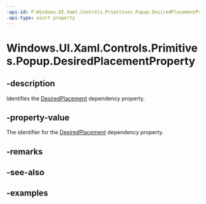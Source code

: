 ```yaml
---
-api-id: P:Windows.UI.Xaml.Controls.Primitives.Popup.DesiredPlacementProperty
-api-type: winrt property
---
```


# Windows.UI.Xaml.Controls.Primitives.Popup.DesiredPlacementProperty

<!--
public static Windows.UI.Xaml.DependencyProperty DesiredPlacementProperty { get; }
-->


## -description

Identifies the [DesiredPlacement](popup_desiredplacement.md) dependency property.

## -property-value

The identifier for the [DesiredPlacement](popup_desiredplacement.md) dependency property.

## -remarks

## -see-also

## -examples



